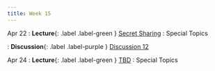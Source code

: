 ```yaml
---
title: Week 15
---
```


Apr 22
: **Lecture**{: .label .label-green } [Secret Sharing](/assets/lecture_slides/lec23.pdf)
    : Special Topics

: **Discussion**{: .label .label-purple } [Discussion 12](/assets/discussion/disc12.pdf)

Apr 24
: **Lecture**{: .label .label-green } [TBD](/assets/lecture_slides/lec24.pdf)
    : Special Topics


